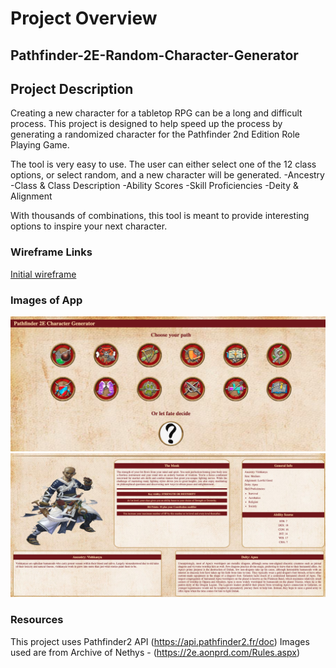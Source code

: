 

# Project Overview

## Pathfinder-2E-Random-Character-Generator

## Project Description 

Creating a new character for a tabletop RPG can be a long and difficult process. This project is designed to help speed up the process by generating a randomized character for the Pathfinder 2nd Edition Role Playing Game.

The tool is very easy to use. The user can either select one of the 12 class options, or select random, and a new character will be generated.
    -Ancestry
    -Class & Class Description
    -Ability Scores
    -Skill Proficiencies
    -Deity & Alignment

With thousands of combinations, this tool is meant to provide interesting options to inspire your next character.


### Wireframe Links

[Initial wireframe](https://www.figma.com/file/K56yvgOfxZw3KmiQUrrJSf/Pathfinder-Character-Generator?node-id=0%3A1&t=lb8D2xR9dq1vG2SX-1)

### Images of App

![Initial Page where you can select your class](images/Page1_Example.jpg)
![Example of generated character sheet](images/Page2_Example.jpg)

### Resources
This project uses Pathfinder2 API (https://api.pathfinder2.fr/doc)
Images used are from Archive of Nethys - (https://2e.aonprd.com/Rules.aspx)